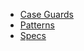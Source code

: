 - [Case Guards](https://learn.microsoft.com/en-us/dotnet/csharp/language-reference/statements/selection-statements#case-guards)
- [Patterns](https://learn.microsoft.com/en-us/dotnet/csharp/language-reference/operators/patterns)
- [Specs](https://learn.microsoft.com/en-us/dotnet/csharp/language-reference/language-specification/patterns)
